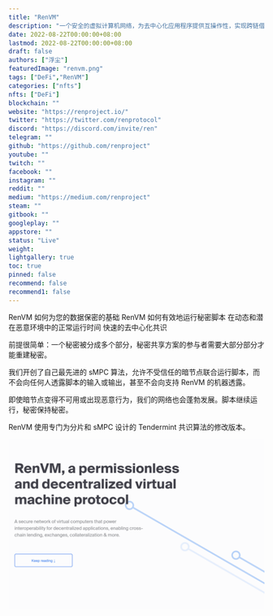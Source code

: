 ```yaml
---
title: "RenVM"
description: "一个安全的虚拟计算机网络，为去中心化应用程序提供互操作性，实现跨链借贷、交换、抵押。"
date: 2022-08-22T00:00:00+08:00
lastmod: 2022-08-22T00:00:00+08:00
draft: false
authors: ["浮尘"]
featuredImage: "renvm.png"
tags: ["DeFi","RenVM"]
categories: ["nfts"]
nfts: ["DeFi"]
blockchain: ""
website: "https://renproject.io/"
twitter: "https://twitter.com/renprotocol"
discord: "https://discord.com/invite/ren"
telegram: ""
github: "https://github.com/renproject"
youtube: ""
twitch: ""
facebook: ""
instagram: ""
reddit: ""
medium: "https://medium.com/renproject"
steam: ""
gitbook: ""
googleplay: ""
appstore: ""
status: "Live"
weight: 
lightgallery: true
toc: true
pinned: false
recommend: false
recommend1: false
---
```

RenVM 如何为您的数据保密的基础 RenVM 如何有效地运行秘密脚本 在动态和潜在恶意环境中的正常运行时间 快速的去中心化共识

前提很简单：一个秘密被分成多个部分，秘密共享方案的参与者需要大部分部分才能重建秘密。

我们开创了自己最先进的 sMPC 算法，允许不受信任的暗节点联合运行脚本，而不会向任何人透露脚本的输入或输出，甚至不会向支持 RenVM 的机器透露。

即使暗节点变得不可用或出现恶意行为，我们的网络也会蓬勃发展。脚本继续运行，秘密保持秘密。

RenVM 使用专门为分片和 sMPC 设计的 Tendermint 共识算法的修改版本。

![96764531](96764531.png)